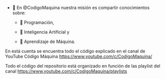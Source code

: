 - 👋 En @CodigoMaquina nuestra misión es compartir conocimientos sobre:
    
    - 👀 Programación, 
    
    - 👀 Inteligencia Artificial y
        
    - 👀 Aprendizaje de Máquina.

En está cuenta se encuentra todo el código explicado en el canal de YouTube Código Máquina https://www.youtube.com/c/CodigoMaquina/

Todo el código del repositorio está organizado en función de las playlist del canal https://www.youtube.com/c/CodigoMaquina/playlists
